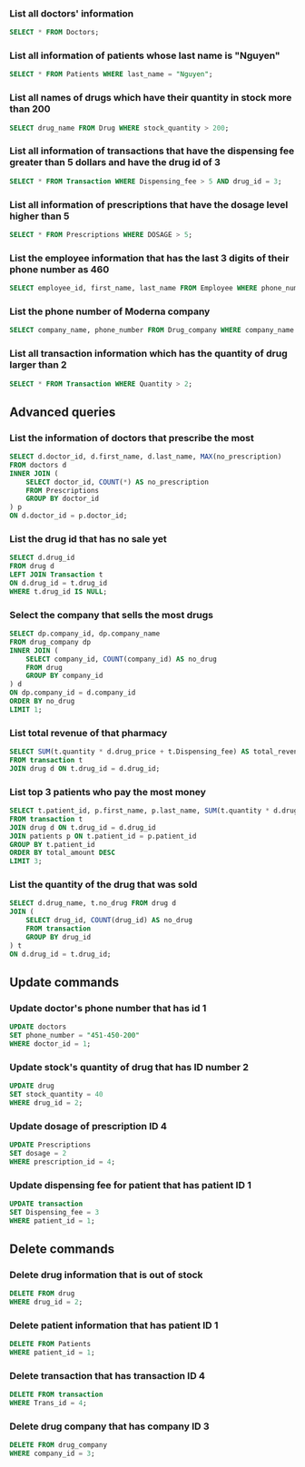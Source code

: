 ### List all doctors' information
````sql
SELECT * FROM Doctors;
````

### List all information of patients whose last name is "Nguyen"
````sql
SELECT * FROM Patients WHERE last_name = "Nguyen";
````

### List all names of drugs which have their quantity in stock more than 200
````sql
SELECT drug_name FROM Drug WHERE stock_quantity > 200;
````

### List all information of transactions that have the dispensing fee greater than 5 dollars and have the drug id of 3
````sql
SELECT * FROM Transaction WHERE Dispensing_fee > 5 AND drug_id = 3;
````

### List all information of prescriptions that have the dosage level higher than 5
````sql
SELECT * FROM Prescriptions WHERE DOSAGE > 5;
````

### List the employee information that has the last 3 digits of their phone number as 460
````sql
SELECT employee_id, first_name, last_name FROM Employee WHERE phone_number LIKE '%460%';
````

### List the phone number of Moderna company
````sql
SELECT company_name, phone_number FROM Drug_company WHERE company_name = "Moderna";
````

### List all transaction information which has the quantity of drug larger than 2
````sql
SELECT * FROM Transaction WHERE Quantity > 2;
````

## Advanced queries
### List the information of doctors that prescribe the most
````sql
SELECT d.doctor_id, d.first_name, d.last_name, MAX(no_prescription)
FROM doctors d
INNER JOIN (
    SELECT doctor_id, COUNT(*) AS no_prescription
    FROM Prescriptions
    GROUP BY doctor_id
) p
ON d.doctor_id = p.doctor_id;
````

### List the drug id that has no sale yet
````sql
SELECT d.drug_id
FROM drug d
LEFT JOIN Transaction t
ON d.drug_id = t.drug_id
WHERE t.drug_id IS NULL;
````

### Select the company that sells the most drugs
````sql
SELECT dp.company_id, dp.company_name
FROM drug_company dp
INNER JOIN (
    SELECT company_id, COUNT(company_id) AS no_drug
    FROM drug
    GROUP BY company_id
) d
ON dp.company_id = d.company_id
ORDER BY no_drug
LIMIT 1;
````

### List total revenue of that pharmacy
````sql
SELECT SUM(t.quantity * d.drug_price + t.Dispensing_fee) AS total_revenue
FROM transaction t
JOIN drug d ON t.drug_id = d.drug_id;
````

### List top 3 patients who pay the most money
````sql
SELECT t.patient_id, p.first_name, p.last_name, SUM(t.quantity * d.drug_price + t.Dispensing_fee) AS total_amount
FROM transaction t
JOIN drug d ON t.drug_id = d.drug_id
JOIN patients p ON t.patient_id = p.patient_id
GROUP BY t.patient_id
ORDER BY total_amount DESC
LIMIT 3;
````

### List the quantity of the drug that was sold
````sql
SELECT d.drug_name, t.no_drug FROM drug d
JOIN (
    SELECT drug_id, COUNT(drug_id) AS no_drug
    FROM transaction
    GROUP BY drug_id
) t
ON d.drug_id = t.drug_id;
````

## Update commands
### Update doctor's phone number that has id 1
````sql
UPDATE doctors
SET phone_number = "451-450-200"
WHERE doctor_id = 1;
````

### Update stock's quantity of drug that has ID number 2
````sql
UPDATE drug
SET stock_quantity = 40
WHERE drug_id = 2;
````

### Update dosage of prescription ID 4
````sql
UPDATE Prescriptions
SET dosage = 2
WHERE prescription_id = 4;
````

### Update dispensing fee for patient that has patient ID 1
````sql
UPDATE transaction
SET Dispensing_fee = 3
WHERE patient_id = 1;
````

## Delete commands
### Delete drug information that is out of stock
````sql
DELETE FROM drug
WHERE drug_id = 2;
````

### Delete patient information that has patient ID 1
````sql
DELETE FROM Patients
WHERE patient_id = 1;
````

### Delete transaction that has transaction ID 4
````sql
DELETE FROM transaction
WHERE Trans_id = 4;
````

### Delete drug company that has company ID 3
````sql
DELETE FROM drug_company
WHERE company_id = 3;
````
